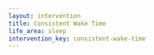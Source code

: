 ```yaml
---
layout: intervention
title: Consistent Wake Time
life_area: sleep
intervention_key: consistent-wake-time
---
```

